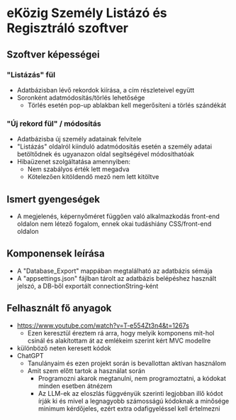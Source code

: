 ﻿# eKözig Személy Listázó és Regisztráló szoftver

## Szoftver képességei

### "Listázás" fül
- Adatbázisban lévő rekordok kiírása, a cím részleteivel együtt
- Soronként adatmódosítás/törlés lehetősége
	- Törlés esetén pop-up ablakban kell megerősíteni a törlés szándékát

### "Új rekord fül" / módosítás
- Adatbázisba új személy adatainak felvitele
- "Listázás" oldalról kiinduló adatmódosítás esetén a személy adatai betöltődnek és ugyanazon oldal segítségével módosíthatóak
- Hibaüzenet szolgáltatása amennyiben:
	- Nem szabályos érték lett megadva
	- Kötelezően kitöldendő mező nem lett kitöltve

## Ismert gyengeségek
- A megjelenés, képernyőméret függően való alkalmazkodás front-end oldalon nem létező fogalom, ennek okai tudáshiány CSS/front-end oldalon

## Komponensek leírása
- A "Database_Export" mappában megtalálható az adatbázis sémája
- A "appsettings.json" fájlban tárolt az adatbázis belépéshez használt jelszó, a DB-ből exportált connectionString-ként

## Felhasznált fő anyagok
- https://www.youtube.com/watch?v=T-e554Zt3n4&t=1267s
	- Ezen keresztül éreztem rá arra, hogy melyik komponens mit-hol csinál és alakítottam át az emlékeim szerint kért MVC modellre
- különböző neten keresett kódok
- ChatGPT
	- Tanulányaim és ezen projekt során is bevallottan aktívan használom
	- Amit szem előtt tartok a használat során
		- Programozni akarok megtanulni, nem programoztatni, a kódokat minden esetben átnézem
		- Az LLM-ek az eloszlás függvényük szerinti legjobban illő kódot írják ki és mivel a legnagyobb számosságú kódoknak a minősége minimum kérdőjeles, ezért extra odafigyeléssel kell értelmezni